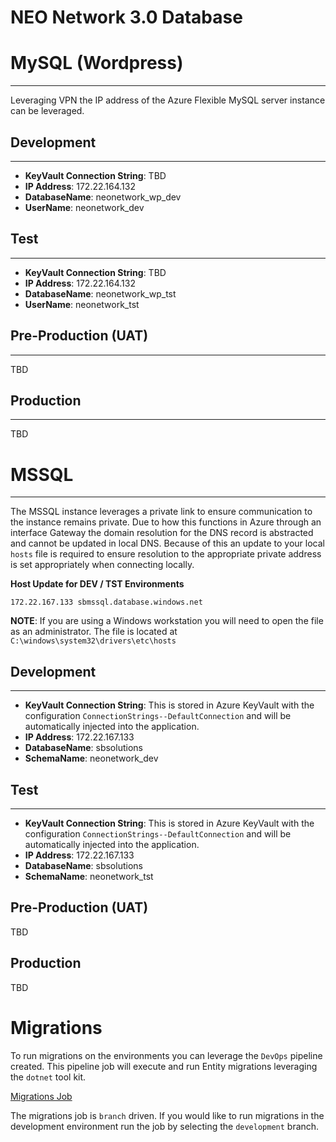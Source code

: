 # NEO Network 3.0 Database 

# MySQL (Wordpress)
---

Leveraging VPN the IP address of the Azure Flexible MySQL server instance can be leveraged. 

## Development
---

* __KeyVault Connection String__: TBD
* __IP Address__: 172.22.164.132
* __DatabaseName__: neonetwork_wp_dev
* __UserName__: neonetwork_dev

## Test
---

* __KeyVault Connection String__: TBD
* __IP Address__: 172.22.164.132
* __DatabaseName__: neonetwork_wp_tst
* __UserName__: neonetwork_tst

## Pre-Production (UAT)
---

TBD

## Production
---

TBD

# MSSQL
---

The MSSQL instance leverages a private link to ensure communication to the instance remains private.  Due to how this functions in Azure through an interface Gateway the domain resolution for the DNS record is abstracted and cannot be updated in local DNS.  Because of this an update to your local `hosts` file is required to ensure resolution to the appropriate private address is set appropriately when connecting locally.

__Host Update for DEV / TST Environments__

```
172.22.167.133 sbmssql.database.windows.net
```

__NOTE__: If you are using a Windows workstation you will need to open the file as an administrator.  The file is located at `C:\windows\system32\drivers\etc\hosts`

## Development
---

* __KeyVault Connection String__: This is stored in Azure KeyVault with the configuration `ConnectionStrings--DefaultConnection` and will be automatically injected into the application.
* __IP Address__: 172.22.167.133
* __DatabaseName__: sbsolutions
* __SchemaName__: neonetwork_dev

## Test
---

* __KeyVault Connection String__: This is stored in Azure KeyVault with the configuration `ConnectionStrings--DefaultConnection` and will be automatically injected into the application.
* __IP Address__: 172.22.167.133
* __DatabaseName__: sbsolutions
* __SchemaName__: neonetwork_tst

## Pre-Production (UAT)

TBD

## Production

TBD

# Migrations

To run migrations on the environments you can leverage the `DevOps` pipeline created.  This pipeline job will execute and run Entity migrations leveraging the `dotnet` tool kit.

[Migrations Job](https://dev.azure.com/SchneiderElectric-ESS/NEO/_build?definitionId=544)

The migrations job is `branch` driven.  If you would like to run migrations in the development environment run the job by selecting the `development` branch.